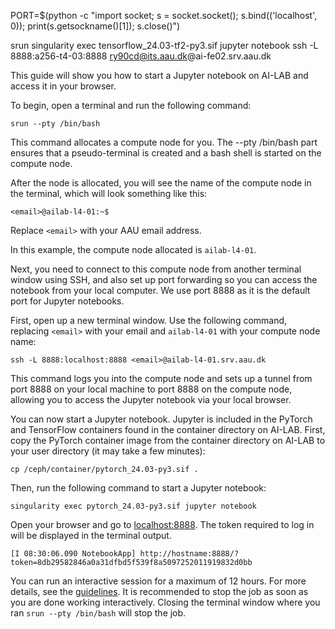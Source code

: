 PORT=$(python -c "import socket; s = socket.socket(); s.bind(('localhost', 0)); print(s.getsockname()[1]); s.close()")


srun singularity exec tensorflow_24.03-tf2-py3.sif jupyter notebook
ssh -L 8888:a256-t4-03:8888 ry90cd@its.aau.dk@ai-fe02.srv.aau.dk

This guide will show you how to start a Jupyter notebook on AI-LAB and access it in your browser.

To begin, open a terminal and run the following command:

```console
srun --pty /bin/bash
```

This command allocates a compute node for you. The --pty /bin/bash part ensures that a pseudo-terminal is created and a bash shell is started on the compute node.

After the node is allocated, you will see the name of the compute node in the terminal, which will look something like this:

```console
<email>@ailab-l4-01:~$
```
Replace `<email>` with your AAU email address.

In this example, the compute node allocated is `ailab-l4-01`.

Next, you need to connect to this compute node from another terminal window using SSH, and also set up port forwarding so you can access the notebook from your local computer. We use port 8888 as it is the default port for Jupyter notebooks.

First, open up a new terminal window. Use the following command, replacing `<email>` with your email and `ailab-l4-01` with your compute node name:

```console
ssh -L 8888:localhost:8888 <email>@ailab-l4-01.srv.aau.dk
```

This command logs you into the compute node and sets up a tunnel from port 8888 on your local machine to port 8888 on the compute node, allowing you to access the Jupyter notebook via your local browser.

You can now start a Jupyter notebook. Jupyter is included in the PyTorch and TensorFlow containers found in the container directory on AI-LAB. First, copy the PyTorch container image from the container directory on AI-LAB to your user directory (it may take a few minutes):

```console
cp /ceph/container/pytorch_24.03-py3.sif .
```

Then, run the following command to start a Jupyter notebook:

```console
singularity exec pytorch_24.03-py3.sif jupyter notebook
```

Open your browser and go to [localhost:8888](http://localhost:8888/). The token required to log in will be displayed in the terminal output.

```console
[I 08:30:06.090 NotebookApp] http://hostname:8888/?token=8db29582846a0a31dfbd5f539f8a5097252011919832d0bb
```

You can run an interactive session for a maximum of 12 hours. For more details, see the [guidelines](/guidelines/#4-jobs-can-run-no-longer-than-12-hours). It is recommended to stop the job as soon as you are done working interactively. Closing the terminal window where you ran `srun --pty /bin/bash` will stop the job.